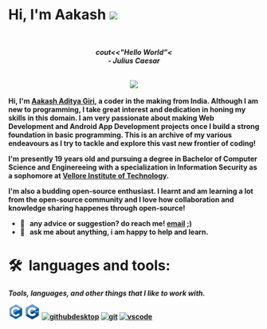 # Hi, I'm Aakash <img src="https://media.giphy.com/media/hvRJCLFzcasrR4ia7z/giphy.gif" width=25> 

<br />
</h1>

<p align='center'><em><b>cout<<"Hello World"<<endl;</b></em>
<br/>
 <em><b>- Julius Caesar</b></em>
<br><br/>

<p align="center">
  <a href="https://github.com/DenverCoder1/readme-typing-svg"><img src="https://readme-typing-svg.herokuapp.com?lines=Computer+Science+Student;Tech%20Enthusiast;Bibliophile;Always%20learning%20new%20things;Evolving;Perfecting&center=true&width=500&height=50"></a>
</p>

Hi, I'm [Aakash Aditya Giri](https://github.com/acashgirii), a coder in the making from India. Although I am new to programming, I take great interest and dedication in honing my skills in this domain. I am very passionate about making Web Development and Android App Development projects once I build a strong foundation in basic programming. This is an archive of my various endeavours as I try to tackle and explore this vast new frontier of coding!

I'm presently 19 years old and pursuing a degree in Bachelor of Computer Science and Enginereeing with a specialization in Information Security as a sophomore at [Vellore Institute of Technology]("https://vit.ac.in/"). 

I'm also a budding open-source enthusiast. I learnt and am learning a lot from the open-source community and I love how collaboration and knowledge sharing happenes through open-source!
              
- 💼 &nbsp; any advice or suggestion? do reach me! [email](mailto:aakashgirisc01@gmail.com) ;)
- 💬 &nbsp; ask me about anything, i am happy to help and learn.

# 🛠 **&nbsp;languages and tools:** 
<i>Tools, languages, and other things that I like to work with.</i> 

<a href="https://docs.microsoft.com/en-us/cpp/?view=msvc-170" target="_blank" rel="noreferrer"><img src="https://raw.githubusercontent.com/devicons/devicon/master/icons/c/c-original.svg" height="30" alt="C" /></a>
<a href="https://docs.microsoft.com/en-us/cpp/?view=msvc-170" target="_blank" rel="noreferrer"><img src="https://raw.githubusercontent.com/devicons/devicon/master/icons/cplusplus/cplusplus-original.svg" height="30" alt="C++" /></a>
<a href="https://desktop.github.com/" target="_blank" rel="noreferrer"><img src="https://avatars.githubusercontent.com/u/13171334?s=200&v=4" height="30" alt="githubdesktop" /></a>
<a href="https://git-scm.com/" target="_blank" rel="noreferrer"><img src="https://www.vectorlogo.zone/logos/git-scm/git-scm-icon.svg" height="30" alt="git" /></a>
<a href="https://code.visualstudio.com/" target="_blank" rel="noreferrer"><img src="https://upload.wikimedia.org/wikipedia/commons/thumb/9/9a/Visual_Studio_Code_1.35_icon.svg/1024px-Visual_Studio_Code_1.35_icon.svg.png" height="30" alt="vscode" /></a>
<br>


